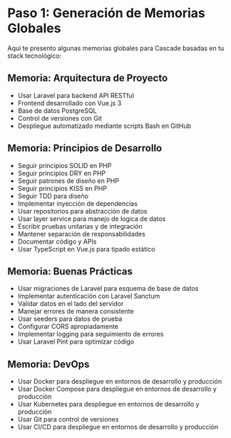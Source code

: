 # Paso 1: Generación de Memorias Globales

 Aquí te presento algunas memorias globales para Cascade basadas en tu stack tecnológico:

## Memoria: Arquitectura de Proyecto

- Usar Laravel para backend API RESTful
- Frontend desarrollado con Vue.js 3
- Base de datos PostgreSQL
- Control de versiones con Git
- Despliegue automatizado mediante scripts Bash en GitHub

## Memoria: Principios de Desarrollo

- Seguir principios SOLID en PHP
- Seguir principios DRY en PHP
- Seguir patrones de diseño en PHP
- Seguir principios KISS en PHP
- Seguir TDD para diseño
- Implementar inyección de dependencias
- Usar repositorios para abstracción de datos
- Usar layer service para manejo de logica de datos
- Escribir pruebas unitarias y de integración
- Mantener separación de responsabilidades
- Documentar código y APIs
- Usar TypeScript en Vue.js para tipado estático

## Memoria: Buenas Prácticas

- Usar migraciones de Laravel para esquema de base de datos
- Implementar autenticación con Laravel Sanctum
- Validar datos en el lado del servidor
- Manejar errores de manera consistente
- Usar seeders para datos de prueba
- Configurar CORS apropiadamente
- Implementar logging para seguimiento de errores
- Usar Laravel Pint para optimizar código

## Memoria: DevOps

- Usar Docker para despliegue en entornos de desarrollo y producción
- Usar Docker Compose para despliegue en entornos de desarrollo y producción
- Usar Kubernetes para despliegue en entornos de desarrollo y producción
- Usar Git para control de versiones
- Usar CI/CD para despliegue en entornos de desarrollo y producción
